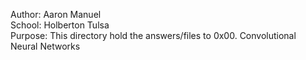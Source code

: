 Author: Aaron Manuel<br/>
School: Holberton Tulsa<br/>
Purpose: This directory hold the answers/files to 0x00. Convolutional Neural Networks<br/>
